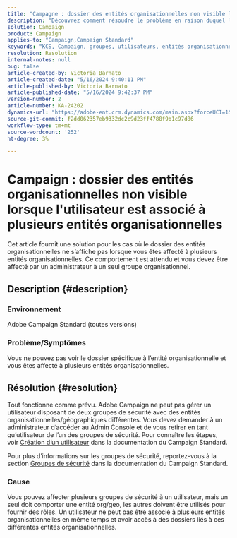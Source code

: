 ```yaml
---
title: "Campagne : dossier des entités organisationnelles non visible lorsque l’utilisateur est associé à plusieurs entités organisationnelles"
description: "Découvrez comment résoudre le problème en raison duquel le dossier des entités organisationnelles ne s’affiche pas lorsque vous êtes affecté à plusieurs entités organisationnelles."
solution: Campaign
product: Campaign
applies-to: "Campaign,Campaign Standard"
keywords: "KCS, Campaign, groupes, utilisateurs, entités organisationnelles, dossier des entités organisationnelles, ne pas afficher, dépannage, groupes de sécurité"
resolution: Resolution
internal-notes: null
bug: false
article-created-by: Victoria Barnato
article-created-date: "5/16/2024 9:40:11 PM"
article-published-by: Victoria Barnato
article-published-date: "5/16/2024 9:42:37 PM"
version-number: 2
article-number: KA-24202
dynamics-url: "https://adobe-ent.crm.dynamics.com/main.aspx?forceUCI=1&pagetype=entityrecord&etn=knowledgearticle&id=235fc3d8-cc13-ef11-9f8a-6045bd006c82"
source-git-commit: f2dd062357eb9332dc2c9d23ff4788f9b1c97d86
workflow-type: tm+mt
source-wordcount: '252'
ht-degree: 3%

---
```


# Campaign : dossier des entités organisationnelles non visible lorsque l&#39;utilisateur est associé à plusieurs entités organisationnelles


Cet article fournit une solution pour les cas où le dossier des entités organisationnelles ne s’affiche pas lorsque vous êtes affecté à plusieurs entités organisationnelles. Ce comportement est attendu et vous devez être affecté par un administrateur à un seul groupe organisationnel.





## Description {#description}


### Environnement

Adobe Campaign Standard (toutes versions)

### Problème/Symptômes

Vous ne pouvez pas voir le dossier spécifique à l’entité organisationnelle et vous êtes affecté à plusieurs entités organisationnelles.


## Résolution {#resolution}


Tout fonctionne comme prévu. Adobe Campaign ne peut pas gérer un utilisateur disposant de deux groupes de sécurité avec des entités organisationnelles/géographiques différentes. Vous devez demander à un administrateur d’accéder au Admin Console et de vous retirer en tant qu’utilisateur de l’un des groupes de sécurité. Pour connaître les étapes, voir [Création d’un utilisateur](https://experienceleague.adobe.com/en/docs/campaign-standard/using/administrating/users-and-security/users-management#creating-a-user) dans la documentation du Campaign Standard.

Pour plus d’informations sur les groupes de sécurité, reportez-vous à la section [Groupes de sécurité](https://experienceleague.adobe.com/en/docs/campaign-standard/using/administrating/users-and-security/managing-groups-and-users) dans la documentation du Campaign Standard.

### Cause

Vous pouvez affecter plusieurs groupes de sécurité à un utilisateur, mais un seul doit comporter une entité org/geo, les autres doivent être utilisés pour fournir des rôles. Un utilisateur ne peut pas être associé à plusieurs entités organisationnelles en même temps et avoir accès à des dossiers liés à ces différentes entités organisationnelles.
